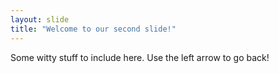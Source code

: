 ```yaml
---
layout: slide
title: "Welcome to our second slide!"
---
```

Some witty stuff to include here.
Use the left arrow to go back!

